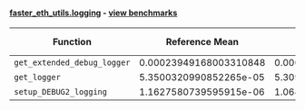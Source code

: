 #### [faster_eth_utils.logging](https://github.com/BobTheBuidler/faster-eth-utils/blob/master/faster_eth_utils/logging.py) - [view benchmarks](https://github.com/BobTheBuidler/faster-eth-utils/blob/master/benchmarks/test_logging_benchmarks.py)

| Function | Reference Mean | Faster Mean | % Change | Speedup (%) | x Faster | Faster |
|----------|---------------|-------------|----------|-------------|----------|--------|
| `get_extended_debug_logger` | 0.00023949168003310848 | 0.00023873736780278656 | 0.31% | 0.32% | 1.00x | ✅ |
| `get_logger` | 5.3500320990852265e-05 | 5.3098795783543424e-05 | 0.75% | 0.76% | 1.01x | ✅ |
| `setup_DEBUG2_logging` | 1.1627580739595915e-06 | 1.06499832208411e-06 | 8.41% | 9.18% | 1.09x | ✅ |

